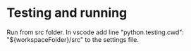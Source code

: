 # Testing and running
Run from src folder. 
In vscode add line "python.testing.cwd": "${workspaceFolder}/src" to the settings file.